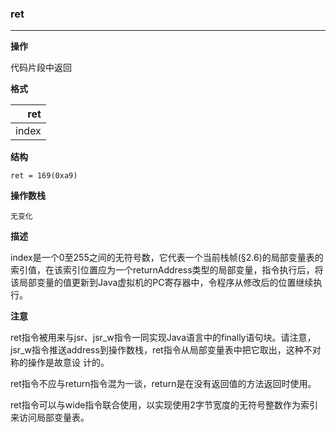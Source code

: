 ### ret

----

**操作**

代码片段中返回

**格式**

|ret|
|--------:|
|index|

**结构**
```
ret = 169(0xa9)
```

**操作数栈**
```
无变化
```

**描述**

index是一个0至255之间的无符号数，它代表一个当前栈帧(§2.6)的局部变量表的索引值，在该索引位置应为一个returnAddress类型的局部变量，指令执行后，将该局部变量的值更新到Java虚拟机的PC寄存器中，令程序从修改后的位置继续执行。

**注意**

ret指令被用来与jsr、jsr_w指令一同实现Java语言中的finally语句块。请注意，jsr_w指令推送address到操作数栈，ret指令从局部变量表中把它取出，这种不对称的操作是故意设
计的。

ret指令不应与return指令混为一谈，return是在没有返回值的方法返回时使用。

ret指令可以与wide指令联合使用，以实现使用2字节宽度的无符号整数作为索引来访问局部变量表。
